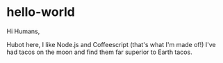 # hello-world
Hi Humans,

Hubot here, I like Node.js and Coffeescript (that's what I'm made of!)
I've had tacos on the moon and find them far superior to Earth tacos.
